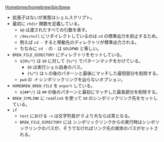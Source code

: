 [Homebrew/homebrew/bin/brew](https://github.com/Homebrew/homebrew/blob/1777fc04b5afbc1ed309361c1324cfe62ce32f62/bin/brew)

* 拡張子はないが実態はシェルスクリプト。
* 最初に `chdir` 関数を定義している。
    * `$@` は渡されたすべての引数を表す。
    * `/dev/null` にリダイレクトしているのは `cd` の標準出力を抑止するため。
    * 例えば `cd -` すると移動先のディレクトリが標準出力される。
    * ちなみに `cd -` の `-` は `$OLDPWD` と等しい。
* `BREW_FILE_DIRECTORY` にディレクトリをセットしている。
    * `${0%/*}` は `$0` に対して `{%/*}` でパターンマッチをかけている。
        *  `$0` は実行シェル自身のパス。
        *  `{%/*}` は `%` の後のパターンと最後にマッチした最短部分を削除する。
    * `pwd` の `-P` シンボリックリンクを辿らないオプション。
* `HOMEBREW_BREW_FILE` を `export` している。
    * `${##*/}` は `##` の後のパターンと最初にマッチした最長部分を削除する。
* `BREW_SYMLINK` に `readlink` を使って `$0` のシンボリックリンク先をセットしている。
* `if`
    * `test` における `-n` は文字列長が 0 より大ならば真となる。
    * `BREW_FILE_DIRECTORY` には シンボリックリンクからの実行時はシンボリックリンクのパスが、そうでなければリンク先の実体のパスがセットされる。
